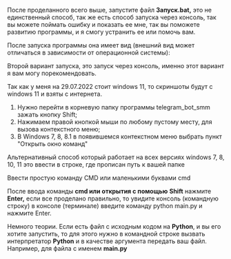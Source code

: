 
После проделанного всего выше, запустите файл **Запуск.bat,** это не единственный способ, так же есть способ запуска через консоль, так вы можете поймать ошибку и показать ее мне, так вы поможете развитию программы, и я смогу устранить ее или помочь вам.

После запуска программы она имеет вид (внешний вид может отличаться в зависимости от операционной системы):

Второй вариант запуска, это запуск через консоль, именно этот вариант я вам могу порекомендовать.

Так как у меня на 29.07.2022 стоит windows 11, то скриншоты будут с windows 11 и взяты с интернета.

1. Нужно перейти в корневую папку программы telegram_bot_smm зажать кнопку Shift;
2. Нажимаем правой кнопкой мыши по любому пустому месту, для вызова контекстного меню;
3. В Windows 7, 8, 8.1 в появившемся контекстном меню выбрать пункт "Открыть окно команд"

Альтернативный способ который работает на всех версиях windows 7, 8, 10, 11 это ввести в строке, где прописан путь к вашей папке 

Ввести простую команду CMD или маленькими буквами cmd

После ввода команды **cmd или открытия с помощью** **Shift** нажмите **Enter,** если все проделано правильно, то увидите консоль (командную строку) в консоле (терминале) введите команду python main.py и нажмите Enter.

Немного теории. Если есть файл с исходным кодом на **Python**, и вы его хотите запустить, то для этого нужно в командной строке вызвать интерпретатор **Python** и в качестве аргумента передать ваш файл. Например, для файла с именем **main.py**